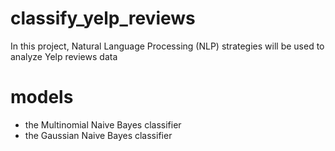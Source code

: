 # classify_yelp_reviews
In this project, Natural Language Processing (NLP) strategies will be used to analyze Yelp reviews data

# models
- the Multinomial Naive Bayes classifier
- the Gaussian Naive Bayes classifier

